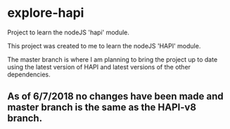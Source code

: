 # explore-hapi
Project to learn the nodeJS 'hapi' module.

This project was created to me to learn the nodeJS 'HAPI' module.

The master branch is where I am planning to bring the project up to date using the latest version of HAPI and latest versions of the other dependencies. 

## As of 6/7/2018 no changes have been made and master branch is the same as the HAPI-v8 branch.
